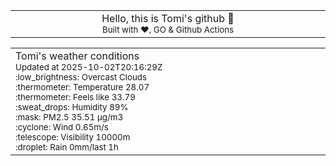 
<div align="center">
<table>
<tbody>
<td align="center">
<img width="2000" height="0"><br>
Hello, this is Tomi's github 👋<br>
<sup>Built with ❤️, GO & Github Actions</sup><br>
<img width="2000" height="0">
</td>
</tbody>
</table>
</div>
<table>
<tbody>
<td align="left">
<img width="2000" height="0"><br>
Tomi's weather conditions<br>
<sup>Updated at 2025-10-02T20:16:29Z</sup><br>
<sup>:low_brightness: Overcast Clouds</sup><br>
<sup>:thermometer: Temperature 28.07 </sup><br>
<sup>:thermometer: Feels like 33.79</sup><br>
<sup>:sweat_drops: Humidity 89%</sup><br>
<sup>:mask: PM2.5 35.51 μg/m3</sup><br>
<sup>:cyclone: Wind 0.65m/s </sup><br>
<sup>:telescope: Visibility 10000m </sup><br>
<sup>:droplet: Rain 0mm/last 1h </sup><br>
<img width="2000" height="0">
</td>
<td align="left">
<img width="2000" height="0"><br>
<br>
<img width="2000" height="0">
</td>
</tbody>
</table>
</div>
    